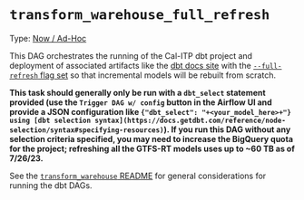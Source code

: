 # `transform_warehouse_full_refresh`

Type: [Now / Ad-Hoc](https://docs.calitp.org/data-infra/airflow/dags-maintenance.html)

This DAG orchestrates the running of the Cal-ITP dbt project and deployment of associated artifacts like the [dbt docs site](https://dbt-docs.calitp.org/#!/overview) with the [`--full-refresh` flag set](https://docs.getdbt.com/docs/build/incremental-models#how-do-i-rebuild-an-incremental-model) so that incremental models will be rebuilt from scratch.

**This task should generally only be run with a `dbt_select` statement provided (use the `Trigger DAG w/ config` button in the Airflow UI and provide a JSON configuration like `{"dbt_select": "+<your_model_here>+"} using [dbt selection syntax](https://docs.getdbt.com/reference/node-selection/syntax#specifying-resources)`). If you run this DAG without any selection criteria specified, you may need to increase the BigQuery quota for the project; refreshing all the GTFS-RT models uses up to ~60 TB as of 7/26/23.**

See the [`transform_warehouse` README](../transform_warehouse/README.md) for general considerations for running the dbt DAGs.
